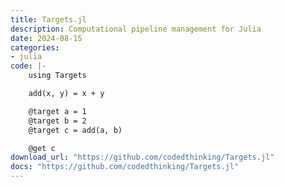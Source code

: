 ```yaml
---
title: Targets.jl
description: Computational pipeline management for Julia
date: 2024-08-15
categories:
- julia
code: |-
    using Targets

    add(x, y) = x + y

    @target a = 1
    @target b = 2
    @target c = add(a, b)

    @get c
download_url: "https://github.com/codedthinking/Targets.jl"
docs: "https://github.com/codedthinking/Targets.jl"
---
```


